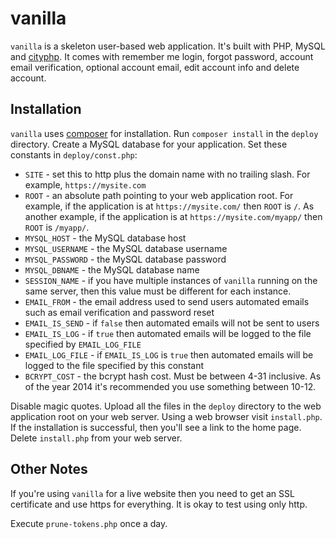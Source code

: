 # vanilla

`vanilla` is a skeleton user-based web application. It's built with PHP, MySQL and [cityphp](https://github.com/al-codepone/cityphp). It comes with remember me login, forgot password, account email verification, optional account email, edit account info and delete account.

## Installation

`vanilla` uses [composer](http://getcomposer.org) for installation. Run `composer install` in the `deploy` directory. Create a MySQL database for your application. Set these constants in `deploy/const.php`:

- `SITE` - set this to http plus the domain name with no trailing slash. For example, `https://mysite.com`
- `ROOT` - an absolute path pointing to your web application root. For example, if the application is at `https://mysite.com/` then `ROOT` is `/`. As another example, if the application is at `https://mysite.com/myapp/` then `ROOT` is `/myapp/`.
- `MYSQL_HOST` - the MySQL database host
- `MYSQL_USERNAME` - the MySQL database username
- `MYSQL_PASSWORD` - the MySQL database password
- `MYSQL_DBNAME` - the MySQL database name
- `SESSION_NAME` - if you have multiple instances of `vanilla` running on the same server, then this value must be different for each instance.
- `EMAIL_FROM` - the email address used to send users automated emails such as email verification and password reset
- `EMAIL_IS_SEND` - if `false` then automated emails will not be sent to users
- `EMAIL_IS_LOG` - if `true` then automated emails will be logged to the file specified by `EMAIL_LOG_FILE`
- `EMAIL_LOG_FILE` - if `EMAIL_IS_LOG` is `true` then automated emails will be logged to the file specified by this constant
- `BCRYPT_COST` - the bcrypt hash cost. Must be between 4-31 inclusive. As of the year 2014 it's recommended you use something between 10-12.

Disable magic quotes. Upload all the files in the `deploy` directory to the web application root on your web server. Using a web browser visit `install.php`. If the installation is successful, then you'll see a link to the home page. Delete `install.php` from your web server.

## Other Notes

If you're using `vanilla` for a live website then you need to get an SSL certificate and use https for everything. It is okay to test using only http.

Execute `prune-tokens.php` once a day.